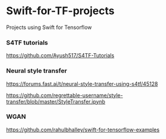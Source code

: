 # Swift-for-TF-projects
Projects using Swift for Tensorflow

### S4TF tutorials

https://github.com/Ayush517/S4TF-Tutorials


### Neural style transfer

https://forums.fast.ai/t/neural-style-transfer-using-s4tf/45128

https://github.com/regrettable-username/style-transfer/blob/master/StyleTransfer.ipynb

### WGAN

https://github.com/rahulbhalley/swift-for-tensorflow-examples

